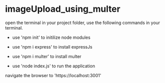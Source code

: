 # imageUpload_using_multer
open the terminal in your project folder,
use the following commands in your terminal.

- use 'npm init' to initilize node modules
* use 'npm i express' to install expressJs
+ use 'npm i multer' to install multer
- use 'node index.js' to run the application

navigate the browser to 'https://localhost:3001'
